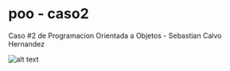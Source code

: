 # poo - caso2
Caso #2 de Programacion Orientada a Objetos - Sebastian Calvo Hernandez

![alt text](https://raw.githubusercontent.com/username/projectname/branch/path/to/img.png)
